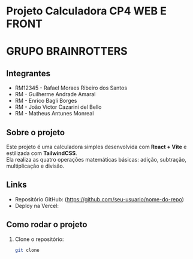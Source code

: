 
# Projeto Calculadora CP4 WEB E FRONT 
# GRUPO BRAINROTTERS

## Integrantes
- RM12345 - Rafael Moraes Ribeiro dos Santos
- RM - Guilherme Andrade Amaral
- RM - Enrico Bagli Borges
- RM - João Victor Cazarini del Bello
- RM - Matheus Antunes Monreal


## Sobre o projeto
Este projeto é uma calculadora simples desenvolvida com **React + Vite** e estilizada com **TailwindCSS**.  
Ela realiza as quatro operações matemáticas básicas: adição, subtração, multiplicação e divisão.

## Links
- Repositório GitHub: (https://github.com/seu-usuario/nome-do-repo)
- Deploy na Vercel: 

## Como rodar o projeto
1. Clone o repositório:
   ```bash
   git clone 

